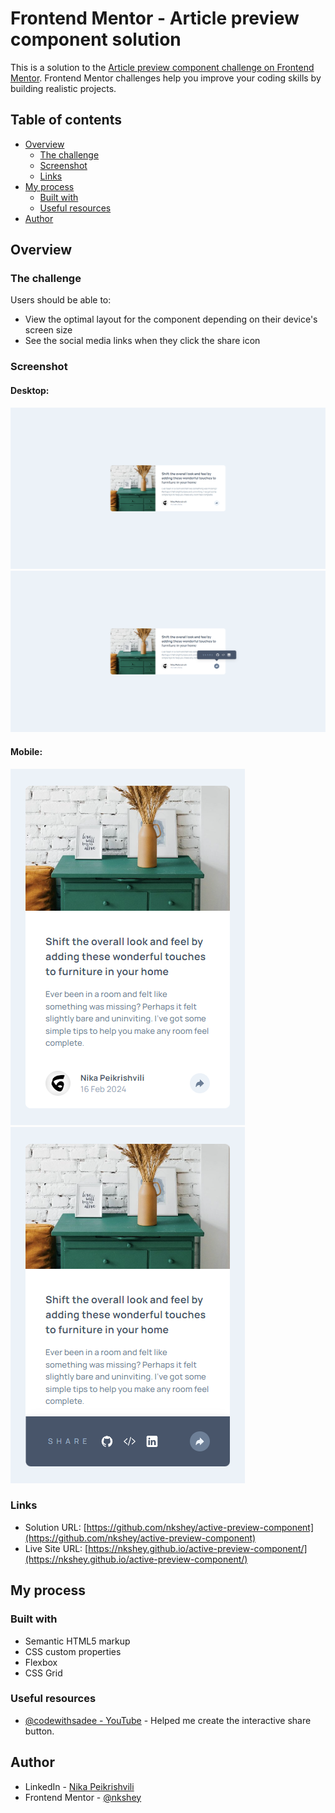 # Frontend Mentor - Article preview component solution

This is a solution to the [Article preview component challenge on Frontend Mentor](https://www.frontendmentor.io/challenges/article-preview-component-dYBN_pYFT). Frontend Mentor challenges help you improve your coding skills by building realistic projects.

## Table of contents

-  [Overview](#overview)
   -  [The challenge](#the-challenge)
   -  [Screenshot](#screenshot)
   -  [Links](#links)
-  [My process](#my-process)
   -  [Built with](#built-with)
   -  [Useful resources](#useful-resources)
-  [Author](#author)

## Overview

### The challenge

Users should be able to:

-  View the optimal layout for the component depending on their device's screen size
-  See the social media links when they click the share icon

### Screenshot

#### Desktop:

![Desktop Preview](/design/screenshot.png)
![Desktop Active Preview](/design/screenshot-active.png)

#### Mobile:

![Mobile Preview](/design/screenshot-mobile.png)
![Mobile Active Preview](/design/screenshot-mobile-active.png)

### Links

-  Solution URL: [https://github.com/nkshey/active-preview-component](https://github.com/nkshey/active-preview-component)
-  Live Site URL: [https://nkshey.github.io/active-preview-component/](https://nkshey.github.io/active-preview-component/)

## My process

### Built with

-  Semantic HTML5 markup
-  CSS custom properties
-  Flexbox
-  CSS Grid

### Useful resources

-  [@codewithsadee - YouTube](https://www.youtube.com/@codewithsadee) - Helped me create the interactive share button.

## Author

-  LinkedIn - [Nika Peikrishvili](https://www.linkedin.com/in/nikapeikrishvili/)
-  Frontend Mentor - [@nkshey](https://www.frontendmentor.io/profile/nkshey)
